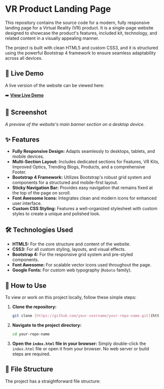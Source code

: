 # VR Product Landing Page

This repository contains the source code for a modern, fully responsive landing page for a Virtual Reality (VR) product. It is a single-page website designed to showcase the product's features, included kit, technology, and related content in a visually appealing manner.

The project is built with clean HTML5 and custom CSS3, and it is structured using the powerful Bootstrap 4 framework to ensure seamless adaptability across all devices.

## 🚀 Live Demo

A live version of the website can be viewed here:

➡️ **[View Live Demo](https://vrwebres.ccbp.tech/)**

## 📸 Screenshot



*A preview of the website's main banner section on a desktop device.*

## ✨ Features

-   **Fully Responsive Design:** Adapts seamlessly to desktops, tablets, and mobile devices.
-   **Multi-Section Layout:** Includes dedicated sections for Features, VR Kits, Improved Optics, Trending Blogs, Products, and a comprehensive Footer.
-   **Bootstrap 4 Framework:** Utilizes Bootstrap's robust grid system and components for a structured and mobile-first layout.
-   **Sticky Navigation Bar:** Provides easy navigation that remains fixed at the top of the page on scroll.
-   **Font Awesome Icons:** Integrates clean and modern icons for enhanced user interface.
-   **Custom CSS Styling:** Features a well-organized stylesheet with custom styles to create a unique and polished look.

## 🛠️ Technologies Used

-   **HTML5:** For the core structure and content of the website.
-   **CSS3:** For all custom styling, layouts, and visual effects.
-   **Bootstrap 4:** For the responsive grid system and pre-styled components.
-   **Font Awesome:** For scalable vector icons used throughout the page.
-   **Google Fonts:** For custom web typography (`Roboto` family).

## 🔧 How to Use

To view or work on this project locally, follow these simple steps:

1.  **Clone the repository:**
    ```bash
    git clone [https://github.com/your-username/your-repo-name.git](https://github.com/your-username/your-repo-name.git)
    ```

2.  **Navigate to the project directory:**
    ```bash
    cd your-repo-name
    ```

3.  **Open the `index.html` file in your browser:**
    Simply double-click the `index.html` file or open it from your browser. No web server or build steps are required.

## 📂 File Structure

The project has a straightforward file structure: